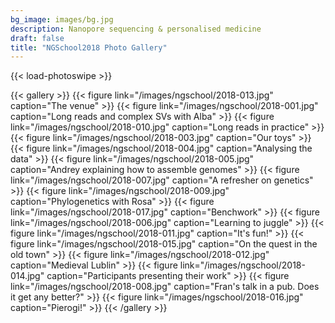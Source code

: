 ```yaml
---
bg_image: images/bg.jpg
description: Nanopore sequencing & personalised medicine
draft: false
title: "NGSchool2018 Photo Gallery"
---
```


{{< load-photoswipe >}}

{{< gallery >}}
  {{< figure link="/images/ngschool/2018-013.jpg"  caption="The venue" >}}
  {{< figure link="/images/ngschool/2018-001.jpg"  caption="Long reads and complex SVs with Alba" >}}
  {{< figure link="/images/ngschool/2018-010.jpg"  caption="Long reads in practice" >}}
  {{< figure link="/images/ngschool/2018-003.jpg"  caption="Our toys" >}}
  {{< figure link="/images/ngschool/2018-004.jpg"  caption="Analysing the data" >}}
  {{< figure link="/images/ngschool/2018-005.jpg"  caption="Andrey explaining how to assemble genomes" >}}
  {{< figure link="/images/ngschool/2018-007.jpg"  caption="A refresher on genetics" >}}
  {{< figure link="/images/ngschool/2018-009.jpg"  caption="Phylogenetics with Rosa" >}}
  {{< figure link="/images/ngschool/2018-017.jpg"  caption="Benchwork" >}}
  {{< figure link="/images/ngschool/2018-006.jpg"  caption="Learning to juggle" >}}
  {{< figure link="/images/ngschool/2018-011.jpg"  caption="It's fun!" >}}
  {{< figure link="/images/ngschool/2018-015.jpg"  caption="On the quest in the old town" >}}
  {{< figure link="/images/ngschool/2018-012.jpg"  caption="Medieval Lublin" >}}
  {{< figure link="/images/ngschool/2018-014.jpg"  caption="Participants presenting their work" >}}
  {{< figure link="/images/ngschool/2018-008.jpg"  caption="Fran's talk in a pub. Does it get any better?" >}}
  {{< figure link="/images/ngschool/2018-016.jpg"  caption="Pierogi!" >}}
{{< /gallery >}}